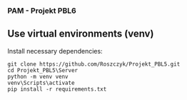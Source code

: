 ### PAM - Projekt PBL6

## Use virtual environments (venv)
Install necessary dependencies:
```
git clone https://github.com/Roszczyk/Projekt_PBL5.git
cd Projekt_PBL5\Server
python -m venv venv
venv\Scripts\activate
pip install -r requirements.txt
```